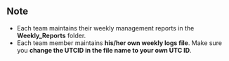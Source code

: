 <h2>Note</h2>

+ Each team maintains their weekly management reports in the **Weekly_Reports** folder.
+ Each team member maintains **his/her own weekly logs file**. Make sure you **change the UTCID in the file name to your own UTC ID**.